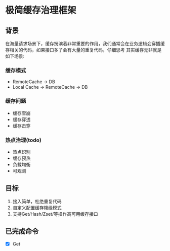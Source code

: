 # 极简缓存治理框架

## 背景
在海量请求场景下，缓存扮演着非常重要的作用，我们通常会在业务逻辑会穿插缓存相关的代码，如果接口多了会有大量的重复代码，仔细思考
其实缓存无非就是如下场景:
### 缓存模式
 - RemoteCache -> DB
 - Local Cache -> RemoteCache -> DB
### 缓存问题
 - 缓存雪崩
 - 缓存穿透
 - 缓存击穿
### 热点治理(todo)
 - 热点识别 
 - 缓存预热
 - 负载均衡
 - 可观测
## 目标
1. 接入简单，杜绝重复代码
2. 自定义配置缓存降级模式
3. 支持Get/Hash/Zset/等操作高可用缓存接口


## 已完成命令
- [x] Get 